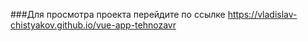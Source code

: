 ###Для просмотра проекта перейдите по ссылке https://vladislav-chistyakov.github.io/vue-app-tehnozavr
